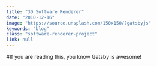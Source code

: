 ```yaml
---
title: "3D Software Renderer"
date: "2010-12-16"
image: "https://source.unsplash.com/150x150/?gatsbyjs"
keywords: "blog"
class: "software-renderer-project"
link: null
---
```


#If you are reading this, you know Gatsby is awesome!